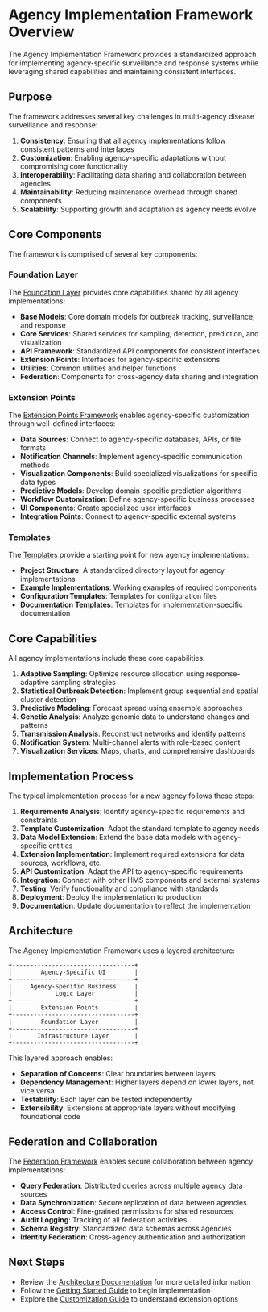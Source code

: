 # Agency Implementation Framework Overview

The Agency Implementation Framework provides a standardized approach for implementing agency-specific surveillance and response systems while leveraging shared capabilities and maintaining consistent interfaces.

## Purpose

The framework addresses several key challenges in multi-agency disease surveillance and response:

1. **Consistency**: Ensuring that all agency implementations follow consistent patterns and interfaces
2. **Customization**: Enabling agency-specific adaptations without compromising core functionality
3. **Interoperability**: Facilitating data sharing and collaboration between agencies
4. **Maintainability**: Reducing maintenance overhead through shared components
5. **Scalability**: Supporting growth and adaptation as agency needs evolve

## Core Components

The framework is comprised of several key components:

### Foundation Layer

The [Foundation Layer](../../foundation/README.md) provides core capabilities shared by all agency implementations:

- **Base Models**: Core domain models for outbreak tracking, surveillance, and response
- **Core Services**: Shared services for sampling, detection, prediction, and visualization
- **API Framework**: Standardized API components for consistent interfaces
- **Extension Points**: Interfaces for agency-specific extensions
- **Utilities**: Common utilities and helper functions
- **Federation**: Components for cross-agency data sharing and integration

### Extension Points

The [Extension Points Framework](../../foundation/extension_points/README.md) enables agency-specific customization through well-defined interfaces:

- **Data Sources**: Connect to agency-specific databases, APIs, or file formats
- **Notification Channels**: Implement agency-specific communication methods
- **Visualization Components**: Build specialized visualizations for specific data types
- **Predictive Models**: Develop domain-specific prediction algorithms
- **Workflow Customization**: Define agency-specific business processes
- **UI Components**: Create specialized user interfaces
- **Integration Points**: Connect to agency-specific external systems

### Templates

The [Templates](../../templates/README.md) provide a starting point for new agency implementations:

- **Project Structure**: A standardized directory layout for agency implementations
- **Example Implementations**: Working examples of required components
- **Configuration Templates**: Templates for configuration files
- **Documentation Templates**: Templates for implementation-specific documentation

## Core Capabilities

All agency implementations include these core capabilities:

1. **Adaptive Sampling**: Optimize resource allocation using response-adaptive sampling strategies
2. **Statistical Outbreak Detection**: Implement group sequential and spatial cluster detection
3. **Predictive Modeling**: Forecast spread using ensemble approaches
4. **Genetic Analysis**: Analyze genomic data to understand changes and patterns
5. **Transmission Analysis**: Reconstruct networks and identify patterns
6. **Notification System**: Multi-channel alerts with role-based content
7. **Visualization Services**: Maps, charts, and comprehensive dashboards

## Implementation Process

The typical implementation process for a new agency follows these steps:

1. **Requirements Analysis**: Identify agency-specific requirements and constraints
2. **Template Customization**: Adapt the standard template to agency needs
3. **Data Model Extension**: Extend the base data models with agency-specific entities
4. **Extension Implementation**: Implement required extensions for data sources, workflows, etc.
5. **API Customization**: Adapt the API to agency-specific requirements
6. **Integration**: Connect with other HMS components and external systems
7. **Testing**: Verify functionality and compliance with standards
8. **Deployment**: Deploy the implementation to production
9. **Documentation**: Update documentation to reflect the implementation

## Architecture

The Agency Implementation Framework uses a layered architecture:

```
+----------------------------------+
|        Agency-Specific UI        |
+----------------------------------+
|     Agency-Specific Business     |
|            Logic Layer           |
+----------------------------------+
|        Extension Points          |
+----------------------------------+
|        Foundation Layer          |
+----------------------------------+
|       Infrastructure Layer       |
+----------------------------------+
```

This layered approach enables:

- **Separation of Concerns**: Clear boundaries between layers
- **Dependency Management**: Higher layers depend on lower layers, not vice versa
- **Testability**: Each layer can be tested independently
- **Extensibility**: Extensions at appropriate layers without modifying foundational code

## Federation and Collaboration

The [Federation Framework](../../foundation/federation/README.md) enables secure collaboration between agency implementations:

- **Query Federation**: Distributed queries across multiple agency data sources
- **Data Synchronization**: Secure replication of data between agencies
- **Access Control**: Fine-grained permissions for shared resources
- **Audit Logging**: Tracking of all federation activities
- **Schema Registry**: Standardized data schemas across agencies
- **Identity Federation**: Cross-agency authentication and authorization

## Next Steps

- Review the [Architecture Documentation](../architecture/README.md) for more detailed information
- Follow the [Getting Started Guide](../getting-started/README.md) to begin implementation
- Explore the [Customization Guide](../customization/README.md) to understand extension options